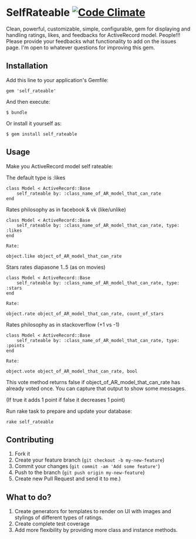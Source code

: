 # SelfRateable [![Code Climate](https://codeclimate.com/github/ostaptan/self_rateable.png)](https://codeclimate.com/github/ostaptan/self_rateable)

Clean, powerful, customizable, simple, configurable, gem for displaying and handling ratings, likes, and feedbacks for ActiveRecord model.
People!!! Please provide your feedbacks what functionality to add on the issues page. I'm open to whatever questions for improving this gem. 

## Installation

Add this line to your application's Gemfile:

    gem 'self_rateable'

And then execute:

    $ bundle

Or install it yourself as:

    $ gem install self_rateable

## Usage

Make you ActiveRecord model self rateable:

The default type is :likes

	class Model < ActiveRecord::Base
    	self_rateable by: :class_name_of_AR_model_that_can_rate
 	end

Rates philosophy as in facebook & vk (like/unlike)

	class Model < ActiveRecord::Base
    	self_rateable by: :class_name_of_AR_model_that_can_rate, type: :likes
 	end

 	Rate:

 	object.like object_of_AR_model_that_can_rate

Stars rates diapasone 1..5 (as on movies) 	

 	class Model < ActiveRecord::Base
    	self_rateable by: :class_name_of_AR_model_that_can_rate, type: :stars
 	end

 	Rate:

 	object.rate object_of_AR_model_that_can_rate, count_of_stars

 Rates philosophy as in stackoverflow (+1 vs -1)	

 	class Model < ActiveRecord::Base
    	self_rateable by: :class_name_of_AR_model_that_can_rate, type: :points
 	end

 	Rate:

 	object.vote object_of_AR_model_that_can_rate, bool

This vote method returns false if object_of_AR_model_that_can_rate has already voted once. You can capture that output to show some messages.	

 (If true it adds 1 point if false it decreases 1 point)	

 Run rake task to prepare and update your database:

 	rake self_rateable	


## Contributing

1. Fork it
2. Create your feature branch (`git checkout -b my-new-feature`)
3. Commit your changes (`git commit -am 'Add some feature'`)
4. Push to the branch (`git push origin my-new-feature`)
5. Create new Pull Request and send it to me.)

## What to do?

1. Create generators for templates to render on UI with images and stylings of different types of ratings.
2. Create complete test coverage
3. Add more flexibility by providing more class and instance methods. 
